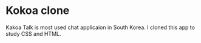 # Kokoa clone

Kakoa Talk is most used chat applicaion in South Korea. I cloned this app to study CSS and HTML.
